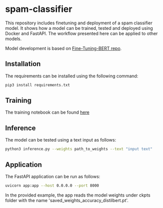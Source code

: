 # spam-classifier
This repository includes finetuning and deployment of a spam classifier model. It shows how a model can be trained, tested and deployed using Docker and FastAPI. The workflow presented here can be applied to other models.

Model development is based on [Fine-Tuning-BERT repo](https://github.com/prateekjoshi565/Fine-Tuning-BERT/tree/master).

## Installation
The requirements can be installed using the following command:
```bash
pip3 install requirements.txt
```

## Training
The training notebook can be found [here](notebooks\Spam_Classifier.ipynb)

## Inference
The model can be tested using a text input as follows:
```bash
python3 inference.py --weights path_to_weights --text "input text"
```

## Application
The FastAPI application can be run as follows:
```bash
uvicorn app:app --host 0.0.0.0 --port 8000
```

In the provided example, the app reads the model weights under ckpts folder with the name 'saved_weights_accuracy_distilbert.pt'.